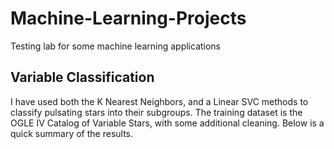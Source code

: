 # Machine-Learning-Projects
Testing lab for some machine learning applications


## Variable Classification 

I have used both the K Nearest Neighbors, and a Linear SVC methods to classify pulsating stars into their subgroups. 
The training dataset is the OGLE IV Catalog of Variable Stars, with some additional cleaning. Below is a quick summary of the results. 


